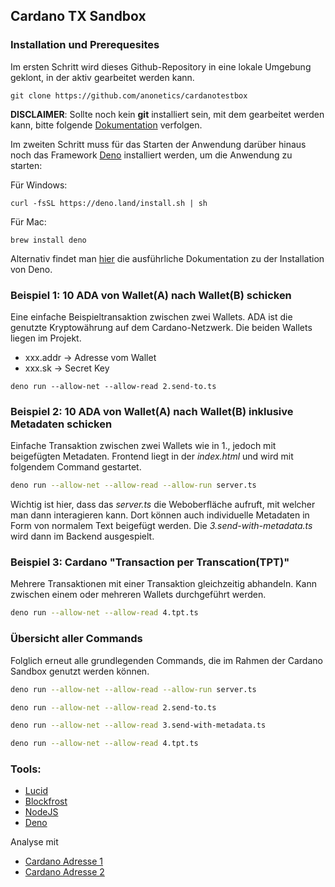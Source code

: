 ## Cardano TX Sandbox

### Installation und Prerequesites
Im ersten Schritt wird dieses Github-Repository in eine lokale Umgebung geklont, in der aktiv gearbeitet werden kann.
```
git clone https://github.com/anonetics/cardanotestbox
```
__DISCLAIMER__: Sollte noch kein __git__ installiert sein, mit dem gearbeitet werden kann, bitte folgende [Dokumentation](https://github.com/git-guides/install-git) verfolgen.

Im zweiten Schritt muss für das Starten der Anwendung darüber hinaus noch das Framework [Deno](https://deno.com/) installiert werden, um die Anwendung zu starten:

Für Windows:
```
curl -fsSL https://deno.land/install.sh | sh
```

Für Mac:
```
brew install deno
```

Alternativ findet man [hier](https://docs.deno.com/runtime/manual/getting_started/installation) die ausführliche Dokumentation zu der Installation von Deno.




### Beispiel 1: 10 ADA von Wallet(A) nach Wallet(B) schicken
Eine einfache Beispieltransaktion zwischen zwei Wallets. ADA ist die genutzte Kryptowährung auf dem Cardano-Netzwerk. Die beiden Wallets liegen im Projekt.

-   xxx.addr -> Adresse vom Wallet
-   xxx.sk -> Secret Key 

```
deno run --allow-net --allow-read 2.send-to.ts
```

    



### Beispiel 2: 10 ADA von Wallet(A) nach Wallet(B) inklusive Metadaten schicken
Einfache Transaktion zwischen zwei Wallets wie in 1., jedoch mit beigefügten Metadaten. Frontend liegt in der _index.html_ und wird mit folgendem Command gestartet.

 ```bash
 deno run --allow-net --allow-read --allow-run server.ts 
```
Wichtig ist hier, dass das _server.ts_ die Weboberfläche aufruft, mit welcher man dann interagieren kann. Dort können auch individuelle Metadaten in Form von normalem Text beigefügt werden. Die _3.send-with-metadata.ts_ wird dann im Backend ausgespielt.


### Beispiel 3: Cardano "Transaction per Transcation(TPT)"
Mehrere Transaktionen mit einer Transaktion gleichzeitig abhandeln. Kann zwischen einem oder mehreren Wallets durchgeführt werden.
```bash
deno run --allow-net --allow-read 4.tpt.ts
```

### Übersicht aller Commands
Folglich erneut alle grundlegenden Commands, die im Rahmen der Cardano Sandbox genutzt werden können.
```bash
deno run --allow-net --allow-read --allow-run server.ts

deno run --allow-net --allow-read 2.send-to.ts

deno run --allow-net --allow-read 3.send-with-metadata.ts

deno run --allow-net --allow-read 4.tpt.ts

```

### Tools:

- [Lucid](https://lucid.spacebudz.io)
- [Blockfrost](https://blockfrost.io)
- [NodeJS](https://nodejs.org/en/download/)
- [Deno](https://deno.land/manual@v1.29.1/getting_started/installation)

Analyse mit 
- [Cardano Adresse 1](https://preview.cexplorer.io/address/addr_test1vr3rqxlv0cevs6pvh6jc6gxg8etrgnzy4c3m8f4a3fx78rqzepsyn#data)
- [Cardano Adresse 2](https://preview.cexplorer.io/address/addr_test1vqlv6xvkfmv5ryyyajzyhzq9tz4uqujhujdtrqqs97yfjyss5rvat/tx#data)
